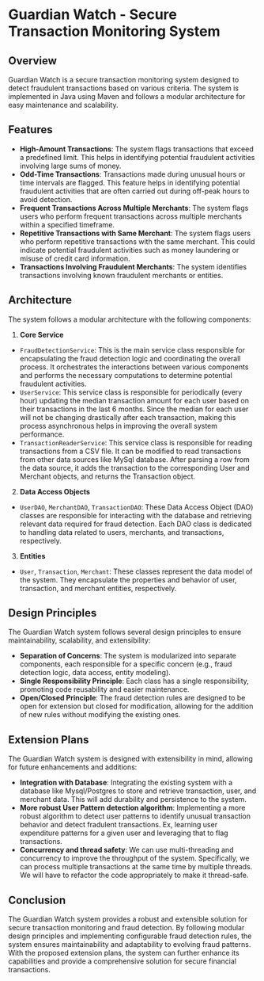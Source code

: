 # Guardian Watch - Secure Transaction Monitoring System

## Overview
Guardian Watch is a secure transaction monitoring system designed to detect fraudulent transactions based on various criteria. The system is implemented in Java using Maven and follows a modular architecture for easy maintenance and scalability.

## Features
- **High-Amount Transactions**: The system flags transactions that exceed a predefined limit. This helps in identifying potential fraudulent activities involving large sums of money.
- **Odd-Time Transactions**: Transactions made during unusual hours or time intervals are flagged. This feature helps in identifying potential fraudulent activities that are often carried out during off-peak hours to avoid detection.
- **Frequent Transactions Across Multiple Merchants**: The system flags users who perform frequent transactions across multiple merchants within a specified timeframe. 
- **Repetitive Transactions with Same Merchant**: The system flags users who perform repetitive transactions with the same merchant. This could indicate potential fraudulent activities such as money laundering or misuse of credit card information.
- **Transactions Involving Fraudulent Merchants**: The system identifies transactions involving known fraudulent merchants or entities.

## Architecture
The system follows a modular architecture with the following components:

1. **Core Service**
- `FraudDetectionService`: This is the main service class responsible for encapsulating the fraud detection logic and coordinating the overall process. It orchestrates the interactions between various components and performs the necessary computations to determine potential fraudulent activities.
- `UserService`: This service class is responsible for periodically (every hour) updating the median transaction amount for each user based on their transactions in the last 6 months. Since the median for each user will not be changing drastically after each transaction, making this process asynchronous helps in improving the overall system performance.
- `TransactionReaderService`: This service class is responsible for reading transactions from a CSV file. It can be modified to read transactions from other data sources like MySql database.  After parsing a row from the data source, it adds the transaction to the corresponding User and Merchant objects, and returns the Transaction object.



2. **Data Access Objects**
- `UserDAO`, `MerchantDAO`, `TransactionDAO`: These Data Access Object (DAO) classes are responsible for interacting with the database and retrieving relevant data required for fraud detection. Each DAO class is dedicated to handling data related to users, merchants, and transactions, respectively.

3. **Entities**
- `User`, `Transaction`, `Merchant`: These classes represent the data model of the system. They encapsulate the properties and behavior of user, transaction, and merchant entities, respectively. 

## Design Principles
The Guardian Watch system follows several design principles to ensure maintainability, scalability, and extensibility:

- **Separation of Concerns**: The system is modularized into separate components, each responsible for a specific concern (e.g., fraud detection logic, data access, entity modeling).
- **Single Responsibility Principle**: Each class has a single responsibility, promoting code reusability and easier maintenance.
- **Open/Closed Principle**: The fraud detection rules are designed to be open for extension but closed for modification, allowing for the addition of new rules without modifying the existing ones.

## Extension Plans
The Guardian Watch system is designed with extensibility in mind, allowing for future enhancements and additions:

- **Integration with Database**: Integrating the existing system with a database like Mysql/Postgres to store and retrieve transaction, user, and merchant data. This will add durability and persistence to the system.
- **More robust User Pattern detection algorithm**: Implementing a more robust algorithm to detect user patterns to identify unusual transaction behavior and detect fradulent transactions. Ex, learning user expenditure patterns for a given user and leveraging that to flag transactions.
- **Concurrency and thread safety**: We can use multi-threading and concurrency to improve the throughput of the system. Specifically, we can process multiple transactions at the same time by multiple threads. We will have to refactor the code appropriately to make it thread-safe.

## Conclusion
The Guardian Watch system provides a robust and extensible solution for secure transaction monitoring and fraud detection. By following modular design principles and implementing configurable fraud detection rules, the system ensures maintainability and adaptability to evolving fraud patterns. With the proposed extension plans, the system can further enhance its capabilities and provide a comprehensive solution for secure financial transactions.
